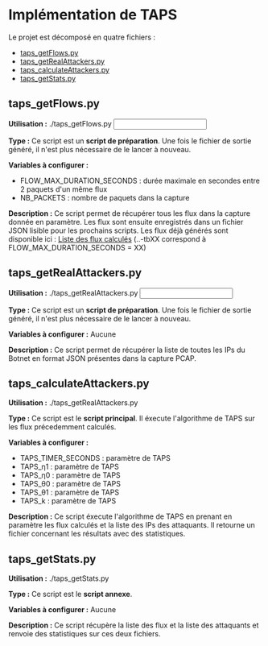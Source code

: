
# Implémentation de TAPS  
  
Le projet est décomposé en quatre fichiers :  
- [taps_getFlows.py](https://github.com/Vytex0/TAPS/blob/main/taps_getFlows.py)
- [taps_getRealAttackers.py](https://github.com/Vytex0/TAPS/blob/main/taps_getRealAttackers.py)  
- [taps_calculateAttackers.py](https://github.com/Vytex0/TAPS/blob/main/taps_calculateAttackers.py)  
- [taps_getStats.py](https://github.com/Vytex0/TAPS/blob/main/taps_getStats.py)  
  
  
## taps_getFlows.py  
**Utilisation :** ./taps_getFlows.py <input pcap captures.pcap> <output sorted flows.json>  
  
**Type :** Ce script est un **script de préparation**. Une fois le fichier de sortie généré, il n'est plus nécessaire de le lancer à nouveau.  
  
**Variables à configurer :** 

- FLOW_MAX_DURATION_SECONDS : durée maximale en secondes entre 2 paquets d'un même flux
- NB_PACKETS : nombre de paquets dans la capture
  
**Description :** Ce script permet de récupérer tous les flux dans la capture donnée en paramètre. Les flux sont ensuite enregistrés dans un fichier JSON lisible pour les prochains scripts. Les flux déjà générés sont disponible ici : [Liste des flux calculés](https://drive.google.com/drive/folders/1vmYRL6OQ7jASi36vmv6TPWcxhOG6INXS?usp=sharing) (..-tbXX correspond à FLOW_MAX_DURATION_SECONDS = XX)
  
## taps_getRealAttackers.py  
**Utilisation :** ./taps_getRealAttackers.py <input pcap attackers captures.pcap> <output attackers.json>
  
**Type :** Ce script est un **script de préparation**. Une fois le fichier de sortie généré, il n'est plus nécessaire de le lancer à nouveau.  
  
**Variables à configurer :** Aucune
  
**Description :** Ce script permet de récupérer la liste de toutes les IPs du Botnet en format JSON présentes dans la capture PCAP.


  
## taps_calculateAttackers.py
**Utilisation :** ./taps_getRealAttackers.py <sorted flows file.json> <attackers list file.json> <output results.json>
  
**Type :** Ce script est le **script principal**. Il éxecute l'algorithme de TAPS sur les flux précedemment calculés.
  
**Variables à configurer :** 

- TAPS_TIMER_SECONDS : paramètre de TAPS
- TAPS_η1 : paramètre de TAPS
- TAPS_η0 : paramètre de TAPS
- TAPS_θ0 : paramètre de TAPS
- TAPS_θ1 : paramètre de TAPS
- TAPS_k : paramètre de TAPS
  
**Description :** Ce script éxecute l'algorithme de TAPS en prenant en paramètre les flux calculés et la liste des IPs des attaquants. Il retourne un fichier concernant les résultats avec des statistiques.



  
## taps_getStats.py
**Utilisation :** ./taps_getStats.py <sorted flows file.json> <attackers list file.json>
  
**Type :** Ce script est le **script annexe**. 
  
**Variables à configurer :** Aucune
  
**Description :** Ce script récupère la liste des flux et la liste des attaquants et renvoie des statistiques sur ces deux fichiers.

